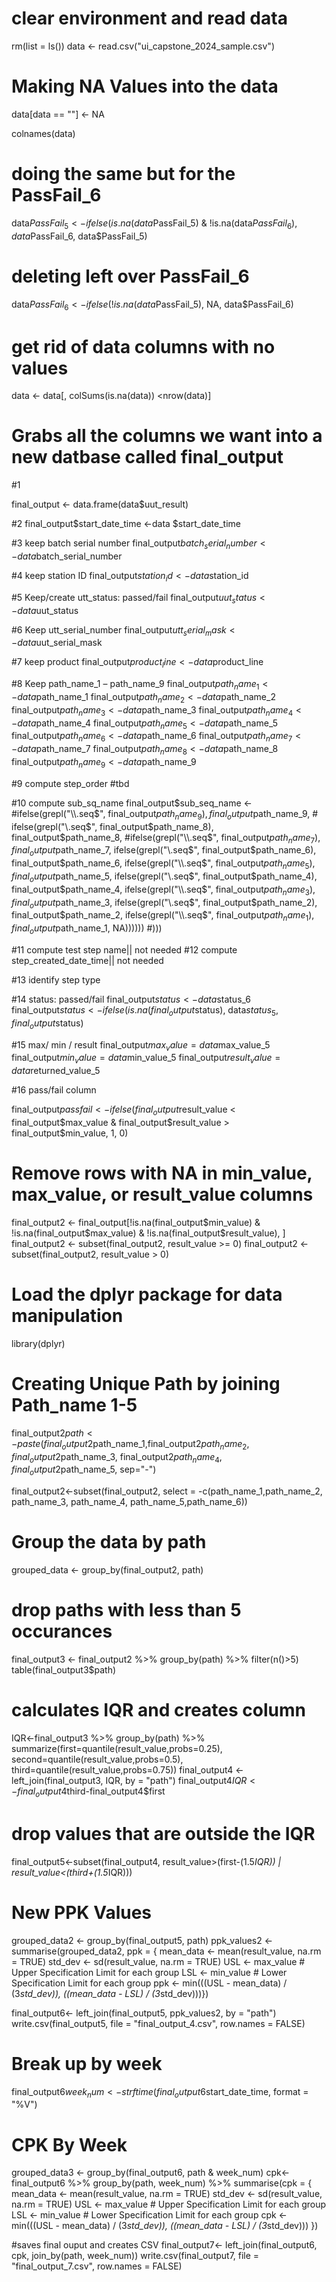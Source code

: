# clear environment and read data
rm(list = ls())
data <- read.csv("ui_capstone_2024_sample.csv")

# Making NA Values into the data
data[data == ""] <- NA

colnames(data)



# doing the same but for the PassFail_6
data$PassFail_5 <- ifelse(is.na(data$PassFail_5) & !is.na(data$PassFail_6), data$PassFail_6, data$PassFail_5)

# deleting left over PassFail_6
data$PassFail_6 <- ifelse(!is.na(data$PassFail_5), NA, data$PassFail_6)

# get rid of data columns with no values
data <- data[, colSums(is.na(data)) <nrow(data)]

# Grabs all the columns we want into a new datbase called final_output
#1

final_output <- data.frame(data$uut_result)

#2
final_output$start_date_time <-data $start_date_time

#3 keep batch serial number
final_output$batch_serial_number <-data$batch_serial_number

#4 keep station ID
final_output$station_id <-data$station_id

#5 Keep/create utt_status: passed/fail
final_output$uut_status<- data$uut_status

#6 Keep utt_serial_number
final_output$utt_serial_mask<- data$uut_serial_mask

#7 keep product
final_output$product_line<-data$product_line

#8 Keep path_name_1 – path_name_9
final_output$path_name_1<- data$path_name_1
final_output$path_name_2<- data$path_name_2
final_output$path_name_3<- data$path_name_3
final_output$path_name_4<- data$path_name_4
final_output$path_name_5<- data$path_name_5
final_output$path_name_6<- data$path_name_6
final_output$path_name_7<- data$path_name_7
final_output$path_name_8<- data$path_name_8
final_output$path_name_9<- data$path_name_9

#9 compute step_order
#tbd

#10 compute sub_sq_name
final_output$sub_seq_name <- #ifelse(grepl("\\.seq$", final_output$path_name_9), final_output$path_name_9,
                                   # ifelse(grepl("\\.seq$", final_output$path_name_8), final_output$path_name_8,
                                           #ifelse(grepl("\\.seq$", final_output$path_name_7), final_output$path_name_7,
                                                  ifelse(grepl("\\.seq$", final_output$path_name_6), final_output$path_name_6,
                                                         ifelse(grepl("\\.seq$", final_output$path_name_5), final_output$path_name_5,
                                                                ifelse(grepl("\\.seq$", final_output$path_name_4), final_output$path_name_4,
                                                                       ifelse(grepl("\\.seq$", final_output$path_name_3), final_output$path_name_3,
                                                                              ifelse(grepl("\\.seq$", final_output$path_name_2), final_output$path_name_2,
                                                                                     ifelse(grepl("\\.seq$", final_output$path_name_1), final_output$path_name_1, NA))))))
#)))

#11 compute test step name|| not needed
#12 compute step_created_date_time|| not needed

#13 identify step type

#14 status: passed/fail
final_output$status<-data$status_6 
final_output$status<-ifelse(is.na(final_output$status), data$status_5, final_output$status) 



#15 max/ min / result
final_output$max_value = data$max_value_5
final_output$min_value = data$min_value_5
final_output$result_value = data$returned_value_5

#16 pass/fail column

final_output$passfail <- ifelse(final_output$result_value < final_output$max_value & final_output$result_value > final_output$min_value, 1, 0)

# Remove rows with NA in min_value, max_value, or result_value columns
final_output2 <- final_output[!is.na(final_output$min_value) & !is.na(final_output$max_value) & !is.na(final_output$result_value), ]
final_output2 <- subset(final_output2, result_value >= 0)
final_output2 <- subset(final_output2, result_value > 0)

# Load the dplyr package for data manipulation
library(dplyr)

# Creating Unique Path by joining Path_name 1-5 
final_output2$path <- paste(final_output2$path_name_1,final_output2$path_name_2, final_output2$path_name_3, 
                            final_output2$path_name_4, final_output2$path_name_5, sep="-")

final_output2<-subset(final_output2, select = -c(path_name_1,path_name_2, path_name_3, 
                                                path_name_4, path_name_5,path_name_6))

# Group the data by path
grouped_data <- group_by(final_output2, path)


# drop paths with less than 5 occurances 
final_output3 <- final_output2 %>%
  group_by(path) %>%
  filter(n()>5)
table(final_output3$path)


# calculates IQR and creates column
IQR<-final_output3 %>% group_by(path) %>%
  summarize(first=quantile(result_value,probs=0.25),
            second=quantile(result_value,probs=0.5),
            third=quantile(result_value,probs=0.75))
final_output4 <- left_join(final_output3, IQR, by = "path")
final_output4$IQR<- final_output4$third-final_output4$first


# drop values that are outside the IQR 
final_output5<-subset(final_output4, result_value>(first-(1.5*IQR)) | result_value<(third+(1.5*IQR)))

# New PPK Values
grouped_data2 <- group_by(final_output5, path)
ppk_values2 <- summarise(grouped_data2, ppk = {
  mean_data <- mean(result_value, na.rm = TRUE)
  std_dev <- sd(result_value, na.rm = TRUE)
  USL <- max_value  # Upper Specification Limit for each group
  LSL <- min_value  # Lower Specification Limit for each group
  ppk <- min(((USL - mean_data) / (3*std_dev)), ((mean_data - LSL) / (3*std_dev)))})
 
final_output6<- left_join(final_output5, ppk_values2, by = "path")
write.csv(final_output5, file = "final_output_4.csv", row.names = FALSE)

# Break up by week
final_output6$week_num <- strftime(final_output6$start_date_time, format = "%V")

# CPK By Week 
grouped_data3 <- group_by(final_output6, path & week_num)
cpk<-final_output6 %>%
  group_by(path, week_num) %>%
  summarise(cpk = {
  mean_data <- mean(result_value, na.rm = TRUE)
  std_dev <- sd(result_value, na.rm = TRUE)
  USL <- max_value  # Upper Specification Limit for each group
  LSL <- min_value  # Lower Specification Limit for each group
  cpk <- min(((USL - mean_data) / (3*std_dev)), ((mean_data - LSL) / (3*std_dev)))
})

#saves final ouput and creates CSV
final_output7<- left_join(final_output6, cpk, join_by(path, week_num))
write.csv(final_output7, file = "final_output_7.csv", row.names = FALSE)



